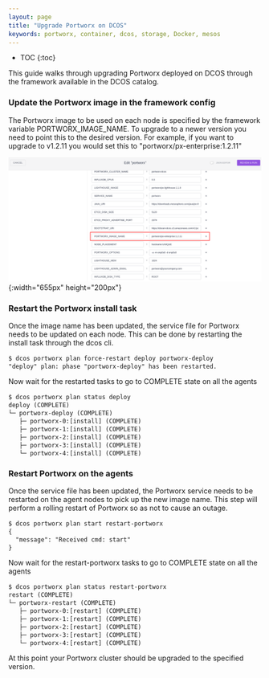 ```yaml
---
layout: page
title: "Upgrade Portworx on DCOS"
keywords: portworx, container, dcos, storage, Docker, mesos
---
```


* TOC
{:toc}

This guide walks through upgrading Portworx deployed on DCOS through the framework available in the DCOS catalog.

### Update the Portworx image in the framework config

The Portworx image to be used on each node is specified by the framework variable PORTWORX_IMAGE_NAME.
To upgrade to a newer version you need to point this to the desired version.
For example, if you want to upgrade to v1.2.11 you would set this to "portworx/px-enterprise:1.2.11"

![Portworx image option](/images/dcos-px-image-option.png){:width="655px" height="200px"}

### Restart the Portworx install task

Once the image name has been updated, the service file for Portworx needs to be updated on each node. This can be done
by restarting the install task through the dcos cli.

```
$ dcos portworx plan force-restart deploy portworx-deploy
"deploy" plan: phase "portworx-deploy" has been restarted.
```

Now wait for the restarted tasks to go to COMPLETE state on all the agents

```
$ dcos portworx plan status deploy
deploy (COMPLETE)
└─ portworx-deploy (COMPLETE)
   ├─ portworx-0:[install] (COMPLETE)
   ├─ portworx-1:[install] (COMPLETE)
   ├─ portworx-2:[install] (COMPLETE)
   ├─ portworx-3:[install] (COMPLETE)
   └─ portworx-4:[install] (COMPLETE)
```

### Restart Portworx on the agents

Once the service file has been updated, the Portworx service needs to be restarted on the agent nodes to pick up the new
image name. This step will perform a rolling restart of Portworx so as not to cause an outage.

```
$ dcos portworx plan start restart-portworx
{
  "message": "Received cmd: start"
}
```

Now wait for the restart-portworx tasks to go to COMPLETE state on all the agents

```
$ dcos portworx plan status restart-portworx
restart (COMPLETE)
└─ portworx-restart (COMPLETE)
   ├─ portworx-0:[restart] (COMPLETE)
   ├─ portworx-1:[restart] (COMPLETE)
   ├─ portworx-2:[restart] (COMPLETE)
   ├─ portworx-3:[restart] (COMPLETE)
   └─ portworx-4:[restart] (COMPLETE)
```

At this point your Portworx cluster should be upgraded to the specified version.

